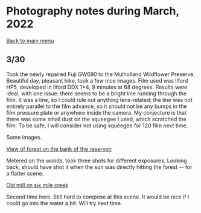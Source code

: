 # Photography notes during March, 2022

[Back to main menu](../README.md)

## 3/30

Took the newly repaired Fuji GW690 to the Mulholland Wildflower Preserve. Beautiful day, pleasant hike, took a few nice images. Film used was Ilford HP5, developed in Ilford DDX 1+4, 9 minutes at 68 degrees. Results were ideal, with one issue: there seems to be a bright line running through the film. It was a line, so I could rule out anything lens-related; the line was not entirely parallel to the film advance, so it should not be any bumps in the film pressure plate or anywhere inside the camera. My conjecture is that there was some small dust on the squeegee I used, which scratched the film. To be safe, I will consider not using squeegee for 120 film next time.

Some images.

[View of forest on the bank of the reservoir](https://www.instagram.com/p/CbtnQoCswxv/?utm_source=ig_web_copy_link)

Metered on the woods, took three shots for different exposures. Looking back, should have shot it when the sun was directly hitting the forest -- for a flatter scene.

[Old mill on six mile creek](https://www.instagram.com/p/Cbv-jZmLEPy/?utm_source=ig_web_copy_link)

Second time here. Still hard to compose at this scene. It would be nice if I could go into the water a bit. Will try next time.





